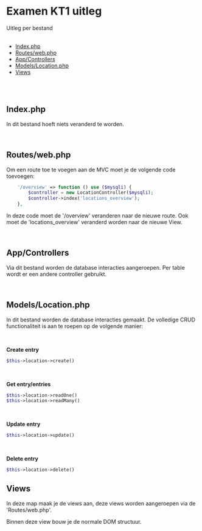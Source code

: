 # Examen KT1 uitleg
Uitleg per bestand <br><br>
<ul>
<li>
<a href="#index-php">Index.php</a>
</li>
<li>
<a href="#routes-php">Routes/web.php</a>
</li>
<li>
<a href="#controllers-php">App/Controllers</a>
</li>
<li>
<a href="#models-php">Models/Location.php</a>
</li>
<li>
<a href="#views-php">Views</a>
</li>
</ul>
 <br><br>
 
<h2 id="index-php">Index.php</h2>
<p>In dit bestand hoeft niets veranderd te worden. </p><br>

<h2 id="routes-php">Routes/web.php</h2>
<p>Om een route toe te voegen aan de MVC moet je de volgende code toevoegen:</p>

```php
    '/overview' => function () use ($mysqli) {
        $controller = new LocationController($mysqli);
        $controller->index('locations_overview');
    },
```

<p>In deze code moet de '/overview' veranderen naar de nieuwe route. Ook moet de 'locations_overview' veranderd worden naar de nieuwe View. </p><br>

<h2 id="controllers-php">App/Controllers</h2>
<p>Via dit bestand worden de database interacties aangeroepen. Per table wordt er een andere controller gebruikt.</p><br>

<h2 id="models-php">Models/Location.php</h2>
<p>In dit bestand worden de database interacties gemaakt. De volledige CRUD functionaliteit is aan te roepen op de volgende manier:</p><br>

**Create entry**
```php
$this->location->create()
```
<br>

**Get entry/entries**
```php
$this->location->readOne()
$this->location->readMany()
```
<br>

**Update entry**
```php
$this->location->update()
```
<br>

**Delete entry**
```php
$this->location->delete()
```

<h2 id="views-php">Views</h2>
<p>In deze map maak je de views aan, deze views worden aangeroepen via de 'Routes/web.php'.</p>
<p>Binnen deze view bouw je de normale DOM structuur.</p>